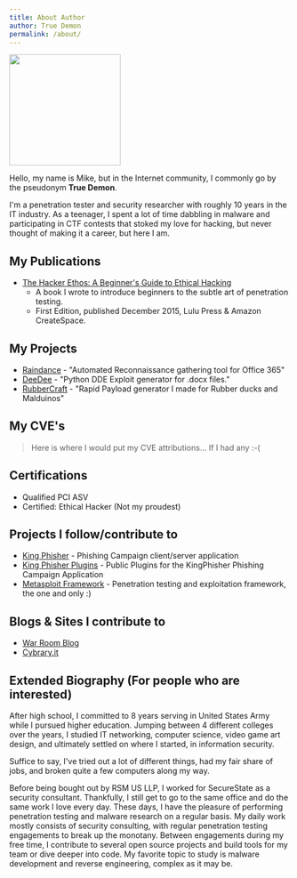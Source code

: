 ```yaml
---
title: About Author
author: True Demon
permalink: /about/
---
```

<img alt="" src="{{ site.baseurl }}/images/head.png" width="200" height="200" />

Hello, my name is Mike, but in the Internet community, I commonly go by the pseudonym **True Demon**.

I'm a penetration tester and security researcher with roughly 10 years in the IT industry. As a teenager, I spent a lot of time dabbling in malware and participating in CTF contests that stoked my love for hacking, but never thought of making it a career, but here I am.

## My Publications
* [The Hacker Ethos: A Beginner's Guide to Ethical Hacking](https://www.amazon.com/Hacker-Ethos-Beginners-Ethical-Penetration/dp/1523764368/ref=sr_1_1?ie=UTF8&qid=1525321399&sr=8-1&keywords=the+hacker+ethos "The Beginner's Primer to Penetration Testing") 
  - A book I wrote to introduce beginners to the subtle art of penetration testing.
  - First Edition, published December 2015, Lulu Press & Amazon CreateSpace.

## My Projects
* [Raindance](https://github.com/true-demon/raindance "Raindance") - "Automated Reconnaissance gathering tool for Office 365"
* [DeeDee](https://github.com/true-demon/DeeDee "DeeDee") - "Python DDE Exploit generator for .docx files."
* [RubberCraft](https://github.com/true-demon/rubbercract "RubberCraft") - "Rapid Payload generator I made for Rubber ducks and Malduinos"

## My CVE's
> Here is where I would put my CVE attributions... If I had any :-(

## Certifications
* Qualified PCI ASV
* Certified: Ethical Hacker (Not my proudest)

## Projects I follow/contribute to
* [King Phisher](https://github.com/securestate/king-phisher "King Phisher Github") - Phishing Campaign client/server application
* [King Phisher Plugins](https://github.com/securestate/king-phisher-plugins "King Phisher Plugins Github") - Public Plugins for the KingPhisher Phishing Campaign Application
* [Metasploit Framework](https://github.com/rapid7/metasploit-framework "Metasploit Framework Github") - Penetration testing and exploitation framework, the one and only :)

## Blogs & Sites I contribute to
* [War Room Blog](https://warroom.securestate.com/ "Shells from Above!")
* [Cybrary.it](https://www.cybrary.it/members/truedemon/ "My Cybrary Profile")


## Extended Biography (For people who are interested)

After high school, I committed to 8 years serving in United States Army while I pursued higher education. Jumping between 4 different colleges over the years, I studied IT networking, computer science, video game art design, and ultimately settled on where I started, in information security.

Suffice to say, I've tried out a lot of different things, had my fair share of jobs, and broken quite a few computers along my way.

Before being bought out by RSM US LLP, I worked for SecureState as a security consultant. Thankfully, I still get to go to the same office and do the same work I love every day. These days, I have the pleasure of performing penetration testing and malware research on a regular basis. My daily work mostly consists of security consulting, with regular penetration testing engagements to break up the monotany. Between engagements during my free time, I contribute to several open source projects and build tools for my team or dive deeper into code. My favorite topic to study is malware development and reverse engineering, complex as it may be. 
